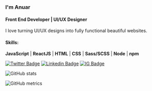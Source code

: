### I'm Anuar
#### Front End Developer | UI/UX Designer
I love turning UI/UX designs into fully functional beautiful websites.

#### Skills: 
**JavaScript** | **ReactJS** | **HTML** | **CSS** | **Sass/SCSS** | **Node** | **npm**


[![Twitter Badge](https://img.shields.io/badge/-@anuarnyi-1ca0f1?style=flat&labelColor=1ca0f1&logo=twitter&logoColor=white&link=https://twitter.com/anuarnyi)](https://twitter.com/anuarnyi) [![Linkedin Badge](https://img.shields.io/badge/-anuarshaidenov-0e76a8?style=flat&labelColor=0e76a8&logo=linkedin&logoColor=white)](https://www.linkedin.com/in/anuar-shaidenov-365a951b8/) [![IG Badge](https://img.shields.io/badge/-@044anuar-e84393?style=flat&labelColor=e84393&logo=instagram&logoColor=white)](https://instagram.com/044anuar)

![GitHub stats](https://github-readme-stats.vercel.app/api?username=anuarshaidenov&show_icons=true)  

![GitHub metrics](https://metrics.lecoq.io/anuarshaidenov)  
